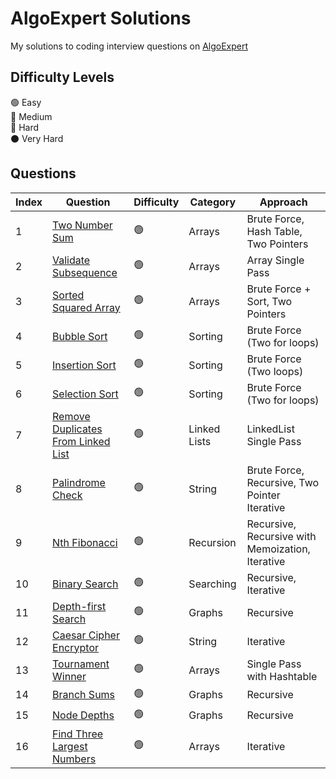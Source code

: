 # AlgoExpert Solutions

My solutions to coding interview questions on [AlgoExpert](https://www.algoexpert.io)

## Difficulty Levels

🟢 Easy  
🔵 Medium  
🔴 Hard  
⚫️ Very Hard

## Questions

| Index | Question                                                                         | Difficulty | Category     | Approach                                         |
| ----- | -------------------------------------------------------------------------------- | ---------- | ------------ | ------------------------------------------------ |
| 1     | [Two Number Sum](/Easy/two-number-sum.md)                                        | 🟢         | Arrays       | Brute Force, Hash Table, Two Pointers            |
| 2     | [Validate Subsequence](/Easy/validate-subsequence.md)                            | 🟢         | Arrays       | Array Single Pass                                |
| 3     | [Sorted Squared Array](/Easy/sorted-squared-array.md)                            | 🟢         | Arrays       | Brute Force + Sort, Two Pointers                 |
| 4     | [Bubble Sort](/Easy/bubble-sort.md)                                              | 🟢         | Sorting      | Brute Force (Two for loops)                      |
| 5     | [Insertion Sort](/Easy/insertion-sort.md)                                        | 🟢         | Sorting      | Brute Force (Two loops)                          |
| 6     | [Selection Sort](/Easy/selection-sort.md)                                        | 🟢         | Sorting      | Brute Force (Two for loops)                      |
| 7     | [Remove Duplicates From Linked List](/Easy/remove-duplicates-from-linkedlist.md) | 🟢         | Linked Lists | LinkedList Single Pass                           |
| 8     | [Palindrome Check](/Easy/palindrome-check.md)                                    | 🟢         | String       | Brute Force, Recursive, Two Pointer Iterative    |
| 9     | [Nth Fibonacci](/Easy/nth-fibonacci.md)                                          | 🟢         | Recursion    | Recursive, Recursive with Memoization, Iterative |
| 10    | [Binary Search](/Easy/binary-search.md)                                          | 🟢         | Searching    | Recursive, Iterative                             |
| 11    | [Depth-first Search](/Easy/depth-first-search.md)                                | 🟢         | Graphs       | Recursive                                        |
| 12    | [Caesar Cipher Encryptor](/Easy/caesar-cipher-encryptor.md)                      | 🟢         | String       | Iterative                                        |
| 13    | [Tournament Winner](/Easy/tournament-winner.md)                                  | 🟢         | Arrays       | Single Pass with Hashtable                       |
| 14    | [Branch Sums](/Easy/branch-sums.md)                                              | 🟢         | Graphs       | Recursive                                        |
| 15    | [Node Depths](/Easy/node-depths.md)                                              | 🟢         | Graphs       | Recursive                                        |
| 16    | [Find Three Largest Numbers](/Easy/find-three-largest-numbers.md)                | 🟢         | Arrays       | Iterative                                        |
